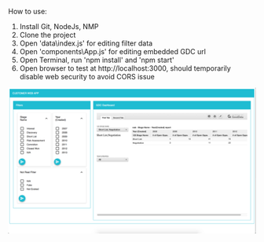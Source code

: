 How to use:
1. Install Git, NodeJs, NMP
2. Clone the project
3. Open 'data\index.js' for editing filter data
4. Open 'components\App.js' for editing embedded GDC url
5. Open Terminal, run 'npm install' and 'npm start'
6. Open browser to test at http://localhost:3000, should temporarily disable web security to avoid CORS issue

![Screenshot](demo.png)
